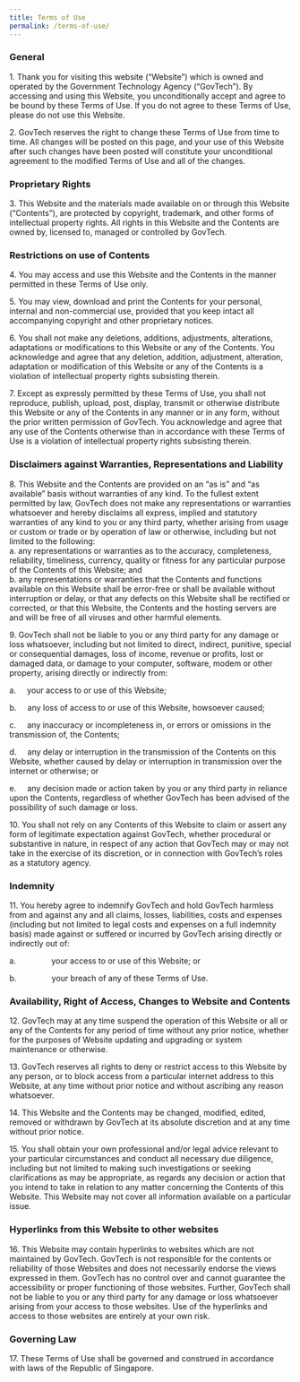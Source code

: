 ```yaml
---
title: Terms of Use
permalink: /terms-of-use/
---
```

### **General**

1\. Thank you for visiting this website (“Website”) which is owned and operated by the Government Technology Agency (“GovTech”). By accessing and using this Website, you unconditionally accept and agree to be bound by these Terms of Use. If you do not agree to these Terms of Use, please do not use this Website.

2\. GovTech reserves the right to change these Terms of Use from time to time. All changes will be posted on this page, and your use of this Website after such changes have been posted will constitute your unconditional agreement to the modified Terms of Use and all of the changes.

### **Proprietary Rights**

3\. This Website and the materials made available on or through this Website (“Contents”), are protected by copyright, trademark, and other forms of intellectual property rights. All rights in this Website and the Contents are owned by, licensed to, managed or controlled by GovTech.

### **Restrictions on use of Contents**

4\. You may access and use this Website and the Contents in the manner permitted in these Terms of Use only.

5\. You may view, download and print the Contents for your personal, internal and non-commercial use, provided that you keep intact all accompanying copyright and other proprietary notices.

6\. You shall not make any deletions, additions, adjustments, alterations, adaptations or modifications to this Website or any of the Contents. You acknowledge and agree that any deletion, addition, adjustment, alteration, adaptation or modification of this Website or any of the Contents is a violation of intellectual property rights subsisting therein.

7\. Except as expressly permitted by these Terms of Use, you shall not reproduce, publish, upload, post, display, transmit or otherwise distribute this Website or any of the Contents in any manner or in any form, without the prior written permission of GovTech. You acknowledge and agree that any use of the Contents otherwise than in accordance with these Terms of Use is a violation of intellectual property rights subsisting therein.

### **Disclaimers against Warranties, Representations and Liability**

8\. This Website and the Contents are provided on an “as is” and “as available” basis without warranties of any kind. To the fullest extent permitted by law, GovTech does not make any representations or warranties whatsoever and hereby disclaims all express, implied and statutory warranties of any kind to you or any third party, whether arising from usage or custom or trade or by operation of law or otherwise, including but not limited to the following:   
a. any representations or warranties as to the accuracy, completeness, reliability, timeliness, currency, quality or fitness for any particular purpose of the Contents of this Website; and   
b. any representations or warranties that the Contents and functions available on this Website shall be error-free or shall be available without interruption or delay, or that any defects on this Website shall be rectified or corrected, or that this Website, the Contents and the hosting servers are and will be free of all viruses and other harmful elements.

9\. GovTech shall not be liable to you or any third party for any damage or loss whatsoever, including but not limited to direct, indirect, punitive, special or consequential damages, loss of income, revenue or profits, lost or damaged data, or damage to your computer, software, modem or other property, arising directly or indirectly from:

a.     your access to or use of this Website;

b.     any loss of access to or use of this Website, howsoever caused; 

c.     any inaccuracy or incompleteness in, or errors or omissions in the transmission of, the Contents;

d.     any delay or interruption in the transmission of the Contents on this Website, whether caused by delay or interruption in transmission over the internet or otherwise; or 

e.     any decision made or action taken by you or any third party in reliance upon the Contents, regardless of whether GovTech has been advised of the possibility of such damage or loss.

10\. You shall not rely on any Contents of this Website to claim or assert any form of legitimate expectation against GovTech, whether procedural or substantive in nature, in respect of any action that GovTech may or may not take in the exercise of its discretion, or in connection with GovTech’s roles as a statutory agency.

### **Indemnity**

11\. You hereby agree to indemnify GovTech and hold GovTech harmless from and against any and all claims, losses, liabilities, costs and expenses (including but not limited to legal costs and expenses on a full indemnity basis) made against or suffered or incurred by GovTech arising directly or indirectly out of: 

a.                your access to or use of this Website; or 

b.                your breach of any of these Terms of Use.

### **Availability, Right of Access, Changes to Website and Contents**

12\. GovTech may at any time suspend the operation of this Website or all or any of the Contents for any period of time without any prior notice, whether for the purposes of Website updating and upgrading or system maintenance or otherwise.

13\. GovTech reserves all rights to deny or restrict access to this Website by any person, or to block access from a particular internet address to this Website, at any time without prior notice and without ascribing any reason whatsoever.

14\. This Website and the Contents may be changed, modified, edited, removed or withdrawn by GovTech at its absolute discretion and at any time without prior notice.

15\. You shall obtain your own professional and/or legal advice relevant to your particular circumstances and conduct all necessary due diligence, including but not limited to making such investigations or seeking clarifications as may be appropriate, as regards any decision or action that you intend to take in relation to any matter concerning the Contents of this Website. This Website may not cover all information available on a particular issue.

### **Hyperlinks from this Website to other websites**

16\. This Website may contain hyperlinks to websites which are not maintained by GovTech. GovTech is not responsible for the contents or reliability of those Websites and does not necessarily endorse the views expressed in them. GovTech has no control over and cannot guarantee the accessibility or proper functioning of those websites. Further, GovTech shall not be liable to you or any third party for any damage or loss whatsoever arising from your access to those websites. Use of the hyperlinks and access to those websites are entirely at your own risk.

### **Governing Law**

17\. These Terms of Use shall be governed and construed in accordance with laws of the Republic of Singapore.
